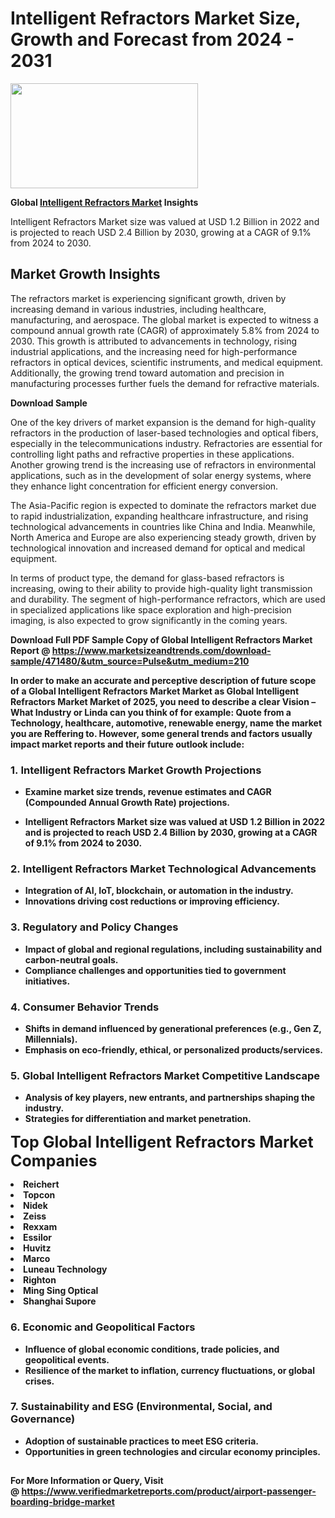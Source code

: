 <H1>Intelligent Refractors Market Size, Growth and Forecast from 2024 - 2031</H1><img class="aligncenter size-medium wp-image-584254" src="https://thirdeyenews.in/wp-content/uploads/2024/09/Global-Market-Research-300x168.jpeg" alt="" width="300" height="168" /><p><strong>Global&nbsp;<a href="https://www.marketsizeandtrends.com/download-sample/471480/&amp;utm_source=Pulse&amp;utm_medium=210">Intelligent Refractors Market</a> Insights</strong></p><p>Intelligent Refractors Market size was valued at USD 1.2 Billion in 2022 and is projected to reach USD 2.4 Billion by 2030, growing at a CAGR of 9.1% from 2024 to 2030.</p><p><h2>Market Growth Insights</h2> <p>The refractors market is experiencing significant growth, driven by increasing demand in various industries, including healthcare, manufacturing, and aerospace. The global market is expected to witness a compound annual growth rate (CAGR) of approximately 5.8% from 2024 to 2030. This growth is attributed to advancements in technology, rising industrial applications, and the increasing need for high-performance refractors in optical devices, scientific instruments, and medical equipment. Additionally, the growing trend toward automation and precision in manufacturing processes further fuels the demand for refractive materials.</p> <p><strong>Download Sample</strong></p> <p>One of the key drivers of market expansion is the demand for high-quality refractors in the production of laser-based technologies and optical fibers, especially in the telecommunications industry. Refractories are essential for controlling light paths and refractive properties in these applications. Another growing trend is the increasing use of refractors in environmental applications, such as in the development of solar energy systems, where they enhance light concentration for efficient energy conversion.</p> <p>The Asia-Pacific region is expected to dominate the refractors market due to rapid industrialization, expanding healthcare infrastructure, and rising technological advancements in countries like China and India. Meanwhile, North America and Europe are also experiencing steady growth, driven by technological innovation and increased demand for optical and medical equipment.</p> <p>In terms of product type, the demand for glass-based refractors is increasing, owing to their ability to provide high-quality light transmission and durability. The segment of high-performance refractors, which are used in specialized applications like space exploration and high-precision imaging, is also expected to grow significantly in the coming years.</p> <p><strong></p><p><span class=""><strong>Download Full PDF Sample Copy of Global Intelligent Refractors Market Report</strong> @ <a href="https://www.marketsizeandtrends.com/download-sample/471480/&amp;utm_source=Pulse&amp;utm_medium=210" target="_blank">https://www.marketsizeandtrends.com/download-sample/471480/&amp;utm_source=Pulse&amp;utm_medium=210</a></span></p><p>In order to make an accurate and perceptive description of future scope of a Global&nbsp;Intelligent Refractors Market Market as Global&nbsp;Intelligent Refractors Market Market of 2025, you need to describe a clear Vision &ndash; What Industry or Linda can you think of for example: Quote from a Technology, healthcare, automotive, renewable energy, name the market you are Reffering to. However, some general trends and factors usually impact market reports and their future outlook include:</p><h3>1.&nbsp;<strong>Intelligent Refractors Market Growth Projections</strong></h3><ul><li>Examine market size trends, revenue estimates and CAGR (Compounded Annual Growth Rate) projections.</li><li><p>Intelligent Refractors Market size was valued at USD 1.2 Billion in 2022 and is projected to reach USD 2.4 Billion by 2030, growing at a CAGR of 9.1% from 2024 to 2030.</p></li></ul><h3>2.&nbsp;<strong>Intelligent Refractors Market Technological Advancements</strong></h3><ul><li>Integration of AI, IoT, blockchain, or automation in the industry.</li><li>Innovations driving cost reductions or improving efficiency.</li></ul><h3>3.&nbsp;<strong>Regulatory and Policy Changes</strong></h3><ul><li>Impact of global and regional regulations, including sustainability and carbon-neutral goals.</li><li>Compliance challenges and opportunities tied to government initiatives.</li></ul><h3>4.&nbsp;<strong>Consumer Behavior Trends</strong></h3><ul><li>Shifts in demand influenced by generational preferences (e.g., Gen Z, Millennials).</li><li>Emphasis on eco-friendly, ethical, or personalized products/services.</li></ul><h3>5.&nbsp;<strong>Global Intelligent Refractors Market Competitive Landscape</strong></h3><ul><li>Analysis of key players, new entrants, and partnerships shaping the industry.</li><li>Strategies for differentiation and market penetration.</li></ul><p data-pm-slice="1 1 []"><span style="color: inherit; font-family: inherit; font-size: 25px;">Top Global Intelligent Refractors Market Companies</span></p><div class="" data-test-id=""><p><li>Reichert</li><li> Topcon</li><li> Nidek</li><li> Zeiss</li><li> Rexxam</li><li> Essilor</li><li> Huvitz</li><li> Marco</li><li> Luneau Technology</li><li> Righton</li><li> Ming Sing Optical</li><li> Shanghai Supore</li></p></div><h3>6.&nbsp;<strong>Economic and Geopolitical Factors</strong></h3><ul><li>Influence of global economic conditions, trade policies, and geopolitical events.</li><li>Resilience of the market to inflation, currency fluctuations, or global crises.</li></ul><h3>7.&nbsp;<strong>Sustainability and ESG (Environmental, Social, and Governance)</strong></h3><ul><li>Adoption of sustainable practices to meet ESG criteria.</li><li>Opportunities in green technologies and circular economy principles.</li></ul><h2><strong style="font-size: 14px;">For More Information or Query, Visit @&nbsp;</strong><a style="background-color: #ffffff; font-size: 14px;" href="https://www.marketsizeandtrends.com/report/intelligent-refractors-market/" target="_blank">https://www.verifiedmarketreports.com/product/airport-passenger-boarding-bridge-market</a></h2>
